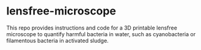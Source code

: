 # lensfree-microscope
This repo provides instructions and code for a 3D printable lensfree microscope to quantify harmful bacteria in water, such as cyanobacteria or filamentous bacteria in activated sludge.
